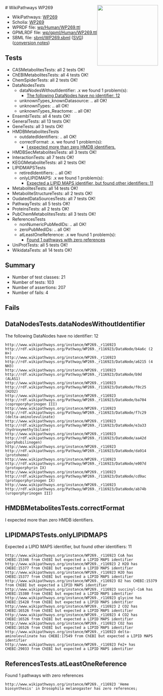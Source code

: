 <img style="float: right; width: 200px" src="../logo.png" />
# WikiPathways WP269

* WikiPathways: [WP269](https://identifiers.org/wikipathways:WP269)
* Scholia: [WP269](https://scholia.toolforge.org/wikipathways/WP269)
* WPRDF file: [wp/Human/WP269.ttl](../wp/Human/WP269.ttl)
* GPMLRDF file: [wp/gpml/Human/WP269.ttl](../wp/gpml/Human/WP269.ttl)
* SBML file: [sbml/WP269.sbml](../sbml/WP269.sbml) ([SVG](../sbml/WP269.svg)) ([conversion notes](../sbml/WP269.txt))

## Tests
* CASMetabolitesTests: all 2 tests OK!
* ChEBIMetabolitesTests: all 4 tests OK!
* ChemSpiderTests: all 2 tests OK!
* DataNodesTests
    * dataNodesWithoutIdentifier: .x we found 1 problem(s):
        * [The following DataNodes have no identifier: 12](#8792c492)
    * unknownTypes_knownDatasource: .. all OK!
    * unknownTypes: .. all OK!
    * unknownTypes_Reactome: .. all OK!
* EnsemblTests: all 4 tests OK!
* GeneralTests: all 13 tests OK!
* GeneTests: all 3 tests OK!
* HMDBMetabolitesTests
    * outdatedIdentifiers: .. all OK!
    * correctFormat: .x. we found 1 problem(s):
        * [I expected more than zero HMDB identifiers.](#ad154c1e)
* HMDBSecMetabolitesTests: all 3 tests OK!
* InteractionTests: all 7 tests OK!
* KEGGMetaboliteTests: all 2 tests OK!
* LIPIDMAPSTests
    * retiredIdentifiers: .. all OK!
    * onlyLIPIDMAPS: .x we found 1 problem(s):
        * [Expected a LIPID MAPS identifier, but found other identifiers: 11](#d0bfb679)
* MetabolitesTests: all 14 tests OK!
* MetaboliteStructureTests: all 2 tests OK!
* OudatedDataSourcesTests: all 7 tests OK!
* PathwayTests: all 5 tests OK!
* ProteinsTests: all 2 tests OK!
* PubChemMetabolitesTests: all 3 tests OK!
* ReferencesTests
    * nonNumericPubMedIDs: .. all OK!
    * zeroPubMedIDs: .. all OK!
    * atLeastOneReference: .x we found 1 problem(s):
        * [Found 1 pathways with zero references](#35eb778e)
* UniProtTests: all 5 tests OK!
* WikidataTests: all 14 tests OK!


## Summary

* Number of test classes: 21
* Number of tests: 103
* Number of assertions: 207
* Number of fails: 4

## Fails

<a name="8792c492" />

## DataNodesTests.dataNodesWithoutIdentifier

The following DataNodes have no identifier: 12
```
http://www.wikipathways.org/instance/WP269._r116923 http://rdf.wikipathways.org/Pathway/WP269._r116923/DataNode/b4a6c (2 H+)
http://www.wikipathways.org/instance/WP269._r116923 http://rdf.wikipathways.org/Pathway/WP269._r116923/DataNode/a6215 (4 NH3)
http://www.wikipathways.org/instance/WP269._r116923 http://rdf.wikipathways.org/Pathway/WP269._r116923/DataNode/b9d (ALAS1)
http://www.wikipathways.org/instance/WP269._r116923 http://rdf.wikipathways.org/Pathway/WP269._r116923/DataNode/f0c25 (H2O2)
http://www.wikipathways.org/instance/WP269._r116923 http://rdf.wikipathways.org/Pathway/WP269._r116923/DataNode/ba704 (coproporphyrinogen III)
http://www.wikipathways.org/instance/WP269._r116923 http://rdf.wikipathways.org/Pathway/WP269._r116923/DataNode/f7c29 (delta-aminolevulinate)
http://www.wikipathways.org/instance/WP269._r116923 http://rdf.wikipathways.org/Pathway/WP269._r116923/DataNode/e3a33 (hydroxymethylbilane)
http://www.wikipathways.org/instance/WP269._r116923 http://rdf.wikipathways.org/Pathway/WP269._r116923/DataNode/aa42d (porphobilinogen)
http://www.wikipathways.org/instance/WP269._r116923 http://rdf.wikipathways.org/Pathway/WP269._r116923/DataNode/da914 (protoheme)
http://www.wikipathways.org/instance/WP269._r116923 http://rdf.wikipathways.org/Pathway/WP269._r116923/DataNode/e007d (protoporphyrin IX)
http://www.wikipathways.org/instance/WP269._r116923 http://rdf.wikipathways.org/Pathway/WP269._r116923/DataNode/cd9ac (protoporphyrinogen IX)
http://www.wikipathways.org/instance/WP269._r116923 http://rdf.wikipathways.org/Pathway/WP269._r116923/DataNode/ab74b (uroporphyrinogen III)
```

<a name="ad154c1e" />

## HMDBMetabolitesTests.correctFormat

I expected more than zero HMDB identifiers.
<a name="d0bfb679" />

## LIPIDMAPSTests.onlyLIPIDMAPS

Expected a LIPID MAPS identifier, but found other identifiers: 11
```
http://www.wikipathways.org/instance/WP269._r116923 CoA has CHEBI:15346 from ChEBI but expected a LIPID MAPS identifier
http://www.wikipathways.org/instance/WP269._r116923 2 H2O has CHEBI:15377 from ChEBI but expected a LIPID MAPS identifier
http://www.wikipathways.org/instance/WP269._r116923 H2O has CHEBI:15377 from ChEBI but expected a LIPID MAPS identifier
http://www.wikipathways.org/instance/WP269._r116923 O2 has CHEBI:15379 from ChEBI but expected a LIPID MAPS identifier
http://www.wikipathways.org/instance/WP269._r116923 succinyl-CoA has CHEBI:15380 from ChEBI but expected a LIPID MAPS identifier
http://www.wikipathways.org/instance/WP269._r116923 glycine has CHEBI:15428 from ChEBI but expected a LIPID MAPS identifier
http://www.wikipathways.org/instance/WP269._r116923 2 CO2 has CHEBI:16526 from ChEBI but expected a LIPID MAPS identifier
http://www.wikipathways.org/instance/WP269._r116923 4 CO2 has CHEBI:16526 from ChEBI but expected a LIPID MAPS identifier
http://www.wikipathways.org/instance/WP269._r116923 CO2 has CHEBI:16526 from ChEBI but expected a LIPID MAPS identifier
http://www.wikipathways.org/instance/WP269._r116923 delta-aminolevulinate has CHEBI:17549 from ChEBI but expected a LIPID MAPS identifier
http://www.wikipathways.org/instance/WP269._r116923 Fe2+ has CHEBI:29033 from ChEBI but expected a LIPID MAPS identifier
```

<a name="35eb778e" />

## ReferencesTests.atLeastOneReference

Found 1 pathways with zero references
```
http://www.wikipathways.org/instance/WP269._r116923 'Heme biosynthesis' in Drosophila melanogaster has zero references; 
```

